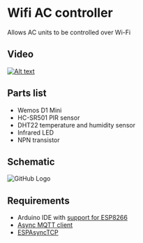 # Wifi AC controller

Allows AC units to be controlled over Wi-Fi

## Video
[![Alt text](https://img.youtube.com/vi/c-dv-OPsKKY/0.jpg)](https://www.youtube.com/watch?v=c-dv-OPsKKY)

## Parts list
* Wemos D1 Mini
* HC-SR501 PIR sensor
* DHT22 temperature and humidity sensor
* Infrared LED
* NPN transistor

## Schematic
![GitHub Logo](https://moreillon.duckdns.org/projects/iot/images/ac_schematic.png)

## Requirements
* Arduino IDE with [support for ESP8266](https://github.com/esp8266/Arduino)
* [Async MQTT client](https://github.com/marvinroger/async-mqtt-client)
* [ESPAsyncTCP](https://github.com/me-no-dev/ESPAsyncTCP)

